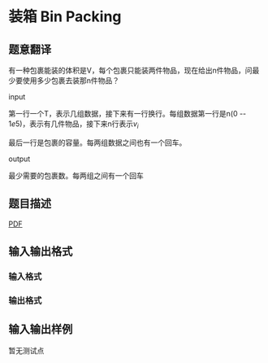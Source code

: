 # 装箱 Bin Packing

## 题意翻译

有一种包裹能装的体积是V，每个包裹只能装两件物品，现在给出n件物品，问最少要使用多少包裹去装那n件物品？

input

第一行一个T，表示几组数据，接下来有一行换行。每组数据第一行是n(0 -- $1e5$)，表示有几件物品，接下来n行表示$v_i$

最后一行是包裹的容量。每两组数据之间也有一个回车。

output

最少需要的包裹数。每两组之间有一个回车

## 题目描述

[problemUrl]: https://uva.onlinejudge.org/index.php?option=com_onlinejudge&Itemid=8&category=246&page=show_problem&problem=3590

[PDF](https://uva.onlinejudge.org/external/11/p1149.pdf)

## 输入输出格式

### 输入格式

### 输出格式

## 输入输出样例

暂无测试点

